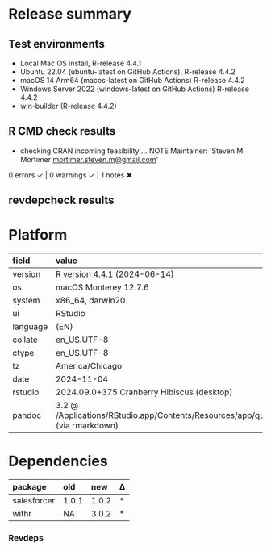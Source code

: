 # Release summary

## Test environments

* Local Mac OS install, R-release 4.4.1
* Ubuntu 22.04 (ubuntu-latest on GitHub Actions), R-release 4.4.2
* macOS 14 Arm64 (macos-latest on GitHub Actions) R-release 4.4.2
* Windows Server 2022 (windows-latest on GitHub Actions) R-release 4.4.2
* win-builder (R-release 4.4.2)

## R CMD check results

* checking CRAN incoming feasibility ... NOTE
Maintainer: 'Steven M. Mortimer <mortimer.steven.m@gmail.com>'

0 errors ✓ | 0 warnings ✓ | 1 notes ✖

## revdepcheck results

# Platform

|field    |value                                                                                           |
|:--------|:-----------------------------------------------------------------------------------------------|
|version  |R version 4.4.1 (2024-06-14)                                                                    |
|os       |macOS Monterey 12.7.6                                                                           |
|system   |x86_64, darwin20                                                                                |
|ui       |RStudio                                                                                         |
|language |(EN)                                                                                            |
|collate  |en_US.UTF-8                                                                                     |
|ctype    |en_US.UTF-8                                                                                     |
|tz       |America/Chicago                                                                                 |
|date     |2024-11-04                                                                                      |
|rstudio  |2024.09.0+375 Cranberry Hibiscus (desktop)                                                      |
|pandoc   |3.2 @ /Applications/RStudio.app/Contents/Resources/app/quarto/bin/tools/x86_64/ (via rmarkdown) |

# Dependencies

|package     |old   |new        |Δ  |
|:-----------|:-----|:----------|:--|
|salesforcer |1.0.1 |1.0.2 |*  |
|withr       |NA    |3.0.2      |*  |

### Revdeps
